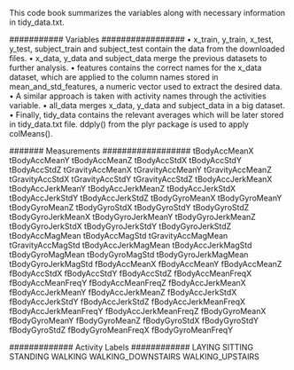 This code book summarizes the variables along with necessary information in tidy_data.txt.

###########  Variables #################
•	x_train, y_train, x_test, y_test, subject_train and subject_test contain the data from the downloaded files.
•	x_data, y_data and subject_data merge the previous datasets to further analysis.
•	features contains the correct names for the x_data dataset, which are applied to the column names stored in mean_and_std_features, a   numeric vector used to 	extract the desired data.
•	A similar approach is taken with activity names through the activities variable.
•	all_data merges x_data, y_data and subject_data in a big dataset.
•	Finally, tidy_data contains the relevant averages which will be later stored in tidy_data.txt file. ddply() from the plyr package is used to apply colMeans().

####### Measurements ##################
tBodyAccMeanX
tBodyAccMeanY
tBodyAccMeanZ
tBodyAccStdX
tBodyAccStdY
tBodyAccStdZ
tGravityAccMeanX
tGravityAccMeanY
tGravityAccMeanZ
tGravityAccStdX
tGravityAccStdY
tGravityAccStdZ
tBodyAccJerkMeanX
tBodyAccJerkMeanY
tBodyAccJerkMeanZ
tBodyAccJerkStdX
tBodyAccJerkStdY
tBodyAccJerkStdZ
tBodyGyroMeanX
tBodyGyroMeanY
tBodyGyroMeanZ
tBodyGyroStdX
tBodyGyroStdY
tBodyGyroStdZ
tBodyGyroJerkMeanX
tBodyGyroJerkMeanY
tBodyGyroJerkMeanZ
tBodyGyroJerkStdX
tBodyGyroJerkStdY
tBodyGyroJerkStdZ
tBodyAccMagMean
tBodyAccMagStd
tGravityAccMagMean
tGravityAccMagStd
tBodyAccJerkMagMean
tBodyAccJerkMagStd
tBodyGyroMagMean
tBodyGyroMagStd
tBodyGyroJerkMagMean
tBodyGyroJerkMagStd
fBodyAccMeanX
fBodyAccMeanY
fBodyAccMeanZ
fBodyAccStdX
fBodyAccStdY
fBodyAccStdZ
fBodyAccMeanFreqX
fBodyAccMeanFreqY
fBodyAccMeanFreqZ
fBodyAccJerkMeanX
fBodyAccJerkMeanY
fBodyAccJerkMeanZ
fBodyAccJerkStdX
fBodyAccJerkStdY
fBodyAccJerkStdZ
fBodyAccJerkMeanFreqX
fBodyAccJerkMeanFreqY
fBodyAccJerkMeanFreqZ
fBodyGyroMeanX
fBodyGyroMeanY
fBodyGyroMeanZ
fBodyGyroStdX
fBodyGyroStdY
fBodyGyroStdZ
fBodyGyroMeanFreqX
fBodyGyroMeanFreqY

#############  Activity Labels  ############
LAYING
SITTING
STANDING
WALKING
WALKING_DOWNSTAIRS
WALKING_UPSTAIRS


